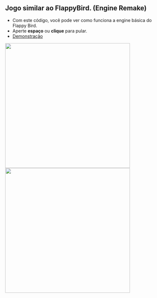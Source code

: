 ## Jogo similar ao FlappyBird. (Engine Remake)
- Com este código, você pode ver como funciona a engine básica do Flappy Bird.
- Aperte **espaço** ou **clique** para pular.
- [Demonstração](https://neptunexdb.github.io/SimilarFlappyBird/)
<img src="https://i.imgur.com/LYrhVpa.png" width="400" height="400">
<img src="https://i.imgur.com/wjahuJh.png" width="400" height="400">
